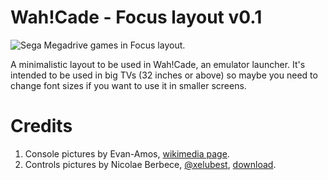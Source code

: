 # Wah!Cade - Focus layout v0.1

![Sega Megadrive games in Focus layout.](http://i.imgur.com/J5IcCt6.jpg)

A minimalistic layout to be used in Wah!Cade, an emulator launcher. It's
intended to be used in big TVs (32 inches or above) so maybe you need to change
font sizes if you want to use it in smaller screens. 

# Credits

1. Console pictures by Evan-Amos, [wikimedia page](https://commons.wikimedia.org/wiki/User:Evan-Amos).
2. Controls pictures by Nicolae Berbece, [@xelubest](https://twitter.com/xelubest), [download](https://www.dropbox.com/s/h9ip2fwc3ynk9px/Xelu_FREE_keyboard%26controller_prompts_pack.zip).
